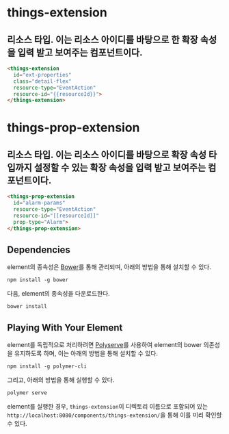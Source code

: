 # things-extension

## 리소스 타입. 이는 리소스 아이디를 바탕으로 한 확장 속성을 입력 받고 보여주는 컴포넌트이다.

```html
<things-extension
  id="ext-properties"
  class="detail-flex"
  resource-type="EventAction"
  resource-id="{{resourceId}}">
</things-extension>
```
# things-prop-extension

## 리소스 타입. 이는 리소스 아이디를 바탕으로 확장 속성 타입까지 설정할 수 있는 확장 속성을 입력 받고 보여주는 컴포넌트이다.

```html
<things-prop-extension
  id="alarm-params"
  resource-type="EventAction"
  resource-id="[[resourceId]]"
  prop-type="Alarm">
</things-prop-extension>
```

## Dependencies

element의 종속성은 [Bower](http://bower.io/)를 통해 관리되며, 아래의 방법을 통해 설치할 수 있다.

    npm install -g bower

다음, element의 종속성을 다운로드한다.

    bower install

## Playing With Your Element

element를 독립적으로 처리하려면 [Polyserve](https://github.com/PolymerLabs/polyserve)를 사용하여 element의 bower 의존성을 유지하도록 하며, 이는 아래의 방법을 통해 설치할 수 있다.

    npm install -g polymer-cli

그리고, 아래의 방법을 통해 실행할 수 있다.

    polymer serve

element를 실행한 경우, `things-extension`이 디렉토리 이름으로 포함되어 있는 `http://localhost:8080/components/things-extension/`을 통해 이를 미리 확인할 수 있다. 
